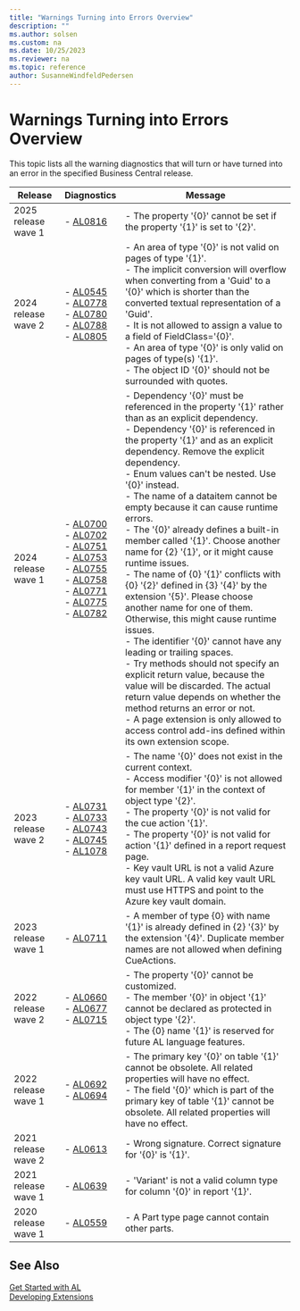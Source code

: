 ```yaml
---
title: "Warnings Turning into Errors Overview"
description: ""
ms.author: solsen
ms.custom: na
ms.date: 10/25/2023
ms.reviewer: na
ms.topic: reference
author: SusanneWindfeldPedersen
---
```

[//]: # (START>DO_NOT_EDIT)
[//]: # (IMPORTANT:Do not edit any of the content between here and the END>DO_NOT_EDIT.)
[//]: # (Any modifications should be made in the .xml files in the ModernDev repo.)

# Warnings Turning into Errors Overview

This topic lists all the warning diagnostics that will turn or have turned into an error in the specified Business Central release.

|Release|Diagnostics|Message|
|---------|-----------|------|
|2025 release wave 1| - [AL0816](diagnostic-al816.md) <br /> | - The property '{0}' cannot be set if the property '{1}' is set to '{2}'.<br />|
|2024 release wave 2| - [AL0545](diagnostic-al545.md) <br />  - [AL0778](diagnostic-al778.md) <br />  - [AL0780](diagnostic-al780.md) <br />  - [AL0788](diagnostic-al788.md) <br />  - [AL0805](diagnostic-al805.md) <br /> | - An area of type '{0}' is not valid on pages of type '{1}'.<br /> - The implicit conversion will overflow when converting from a 'Guid' to a '{0}' which is shorter than the converted textual representation of a 'Guid'.<br /> - It is not allowed to assign a value to a field of FieldClass='{0}'.<br /> - An area of type '{0}' is only valid on pages of type(s) '{1}'.<br /> - The object ID '{0}' should not be surrounded with quotes.<br />|
|2024 release wave 1| - [AL0700](diagnostic-al700.md) <br />  - [AL0702](diagnostic-al702.md) <br />  - [AL0751](diagnostic-al751.md) <br />  - [AL0753](diagnostic-al753.md) <br />  - [AL0755](diagnostic-al755.md) <br />  - [AL0758](diagnostic-al758.md) <br />  - [AL0771](diagnostic-al771.md) <br />  - [AL0775](diagnostic-al775.md) <br />  - [AL0782](diagnostic-al782.md) <br /> | - Dependency '{0}' must be referenced in the property '{1}' rather than as an explicit dependency.<br /> - Dependency '{0}' is referenced in the property '{1}' and as an explicit dependency. Remove the explicit dependency.<br /> - Enum values can't be nested. Use '{0}' instead.<br /> - The name of a dataitem cannot be empty because it can cause runtime errors.<br /> - The '{0}' already defines a built-in member called '{1}'. Choose another name for {2} '{1}', or it might cause runtime issues.<br /> - The name of {0} '{1}' conflicts with {0} '{2}' defined in {3} '{4}' by the extension '{5}'. Please choose another name for one of them. Otherwise, this might cause runtime issues.<br /> - The identifier '{0}' cannot have any leading or trailing spaces.<br /> - Try methods should not specify an explicit return value, because the value will be discarded. The actual return value depends on whether the method returns an error or not.<br /> - A page extension is only allowed to access control add-ins defined within its own extension scope.<br />|
|2023 release wave 2| - [AL0731](diagnostic-al731.md) <br />  - [AL0733](diagnostic-al733.md) <br />  - [AL0743](diagnostic-al743.md) <br />  - [AL0745](diagnostic-al745.md) <br />  - [AL1078](diagnostic-al1078.md) <br /> | - The name '{0}' does not exist in the current context.<br /> - Access modifier '{0}' is not allowed for member '{1}' in the context of object type '{2}'.<br /> - The property '{0}' is not valid for the cue action '{1}'.<br /> - The property '{0}' is not valid for action '{1}' defined in a report request page.<br /> - Key vault URL is not a valid Azure key vault URL. A valid key vault URL must use HTTPS and point to the Azure key vault domain.<br />|
|2023 release wave 1| - [AL0711](diagnostic-al711.md) <br /> | - A member of type {0} with name '{1}' is already defined in {2} '{3}' by the extension '{4}'. Duplicate member names are not allowed when defining CueActions.<br />|
|2022 release wave 2| - [AL0660](diagnostic-al660.md) <br />  - [AL0677](diagnostic-al677.md) <br />  - [AL0715](diagnostic-al715.md) <br /> | - The property '{0}' cannot be customized.<br /> - The member '{0}' in object '{1}' cannot be declared as protected in object type '{2}'.<br /> - The {0} name '{1}' is reserved for future AL language features.<br />|
|2022 release wave 1| - [AL0692](diagnostic-al692.md) <br />  - [AL0694](diagnostic-al694.md) <br /> | - The primary key '{0}' on table '{1}' cannot be obsolete. All related properties will have no effect.<br /> - The field '{0}' which is part of the primary key of table '{1}' cannot be obsolete. All related properties will have no effect.<br />|
|2021 release wave 2| - [AL0613](diagnostic-al613.md) <br /> | - Wrong signature. Correct signature for '{0}' is '{1}'.<br />|
|2021 release wave 1| - [AL0639](diagnostic-al639.md) <br /> | - 'Variant' is not a valid column type for column '{0}' in report '{1}'.<br />|
|2020 release wave 1| - [AL0559](diagnostic-al559.md) <br /> | - A Part type page cannot contain other parts.<br />|

[//]: # (IMPORTANT: END>DO_NOT_EDIT)
## See Also  
[Get Started with AL](../devenv-get-started.md)  
[Developing Extensions](../devenv-dev-overview.md)  